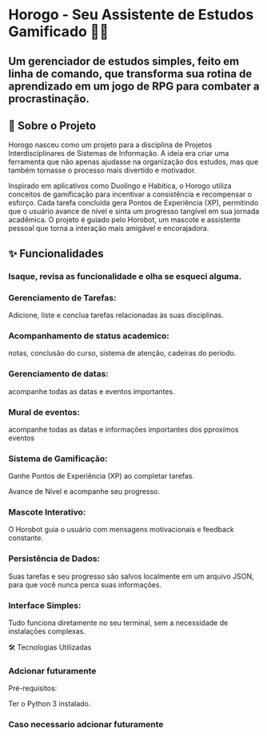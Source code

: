 # Horogo - Seu Assistente de Estudos Gamificado 🤖✨
## Um gerenciador de estudos simples, feito em linha de comando, que transforma sua rotina de aprendizado em um jogo de RPG para combater a procrastinação.


## 📜 Sobre o Projeto
Horogo nasceu como um projeto para a disciplina de Projetos Interdisciplinares de Sistemas de Informação. A ideia era criar uma ferramenta que não apenas ajudasse na organização dos estudos, mas que também tornasse o processo mais divertido e motivador.

Inspirado em aplicativos como Duolingo e Habitica, o Horogo utiliza conceitos de gamificação para incentivar a consistência e recompensar o esforço. Cada tarefa concluída gera Pontos de Experiência (XP), permitindo que o usuário avance de nível e sinta um progresso tangível em sua jornada acadêmica. O projeto é guiado pelo Horobot, um mascote e assistente pessoal que torna a interação mais amigável e encorajadora.

## ✨ Funcionalidades

 ### Isaque, revisa as funcionalidade e olha se esqueci alguma.
### Gerenciamento de Tarefas:
Adicione, liste e conclua tarefas relacionadas às suas disciplinas.

### Acompanhamento de status academico: 
notas, conclusão do curso, sistema de atenção, cadeiras do periodo.

### Gerenciamento de datas:
acompanhe todas as datas e eventos importantes.

### Mural de eventos:
acompanhe todas as datas e informações importantes dos pproxímos eventos

### Sistema de Gamificação:

Ganhe Pontos de Experiência (XP) ao completar tarefas.

Avance de Nível e acompanhe seu progresso.

### Mascote Interativo:
O Horobot guia o usuário com mensagens motivacionais e feedback constante.

### Persistência de Dados:
Suas tarefas e seu progresso são salvos localmente em um arquivo JSON, para que você nunca perca suas informações.

### Interface Simples:
Tudo funciona diretamente no seu terminal, sem a necessidade de instalações complexas.

🛠️ Tecnologias Utilizadas

### Adcionar futuramente


Pré-requisitos:

Ter o Python 3 instalado.

### Caso necessario adcionar futuramente